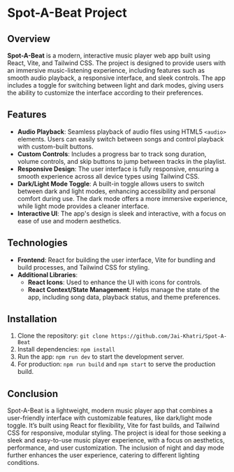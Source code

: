 # Spot-A-Beat Project

## Overview
**Spot-A-Beat** is a modern, interactive music player web app built using React, Vite, and Tailwind CSS. The project is designed to provide users with an immersive music-listening experience, including features such as smooth audio playback, a responsive interface, and sleek controls. The app includes a toggle for switching between light and dark modes, giving users the ability to customize the interface according to their preferences.

## Features
- **Audio Playback**: Seamless playback of audio files using HTML5 `<audio>` elements. Users can easily switch between songs and control playback with custom-built buttons.
- **Custom Controls**: Includes a progress bar to track song duration, volume controls, and skip buttons to jump between tracks in the playlist.
- **Responsive Design**: The user interface is fully responsive, ensuring a smooth experience across all device types using Tailwind CSS.
- **Dark/Light Mode Toggle**: A built-in toggle allows users to switch between dark and light modes, enhancing accessibility and personal comfort during use. The dark mode offers a more immersive experience, while light mode provides a cleaner interface.
- **Interactive UI**: The app's design is sleek and interactive, with a focus on ease of use and modern aesthetics.
  
## Technologies
- **Frontend**: React for building the user interface, Vite for bundling and build processes, and Tailwind CSS for styling.
- **Additional Libraries**:
  - **React Icons**: Used to enhance the UI with icons for controls.
  - **React Context/State Management**: Helps manage the state of the app, including song data, playback status, and theme preferences.
  
## Installation
1. Clone the repository: `git clone https://github.com/Jai-Khatri/Spot-A-Beat`
2. Install dependencies: `npm install`
3. Run the app: `npm run dev` to start the development server.
4. For production: `npm run build` and `npm start` to serve the production build.

## Conclusion
Spot-A-Beat is a lightweight, modern music player app that combines a user-friendly interface with customizable features, like dark/light mode toggle. It’s built using React for flexibility, Vite for fast builds, and Tailwind CSS for responsive, modular styling. The project is ideal for those seeking a sleek and easy-to-use music player experience, with a focus on aesthetics, performance, and user customization. The inclusion of night and day mode further enhances the user experience, catering to different lighting conditions.
